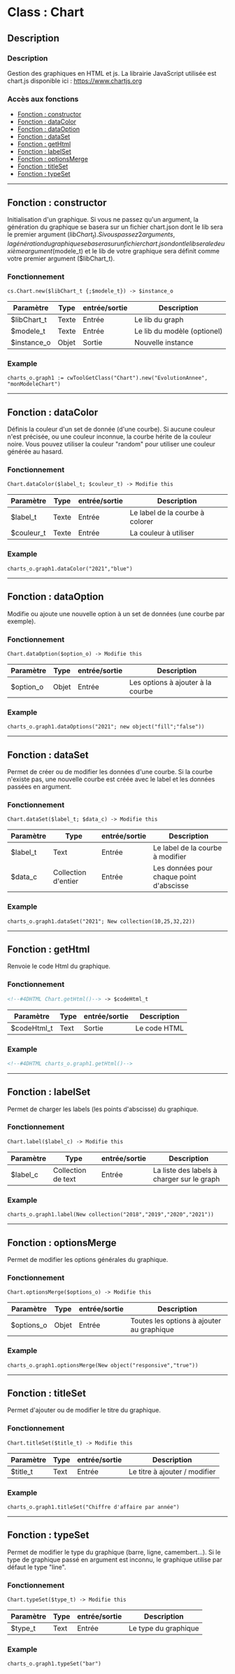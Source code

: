 ﻿<!-- Type your summary here -->
# Class : Chart

## Description

### Description
Gestion des graphiques en HTML et js.
La librairie JavaScript utilisée est chart.js disponible ici : https://www.chartjs.org

### Accès aux fonctions
* [Fonction : constructor](#fonction--constructor)
* [Fonction : dataColor](#fonction--dataColor)
* [Fonction : dataOption](#fonction--dataOption)
* [Fonction : dataSet](#fonction--dataSet)
* [Fonction : getHtml](#fonction--getHTML)
* [Fonction : labelSet](#fonction--label)
* [Fonction : optionsMerge](#fonction--optionsMerge)
* [Fonction : titleSet](#fonction--titleSet)
* [Fonction : typeSet](#fonction--typeSet)



--------------------------------------------------------------------------------

## Fonction : constructor			
Initialisation d'un graphique.
Si vous ne passez qu'un argument, la génération du graphique se basera sur un fichier chart.json dont le lib sera le premier argument ($libChart_t).
Si vous passez 2 arguments, la génération du graphique se basera sur un fichier chart.json dont le lib sera le deuxième argument ($modele_t) et le lib de votre graphique sera définit comme votre premier argument ($libChart_t).

### Fonctionnement
```4d
cs.Chart.new($libChart_t {;$modele_t}) -> $instance_o
```

| Paramètre       | Type       | entrée/sortie | Description |
| --------------- | ---------- | ------------- | ----------- |
| $libChart_t     | Texte      | Entrée        | Le lib du graph |
| $modele_t       | Texte      | Entrée        | Le lib du modèle (optionel) |
| $instance_o     | Objet      | Sortie        | Nouvelle instance |


### Example
```4d
charts_o.graph1 := cwToolGetClass("Chart").new("EvolutionAnnee", "monModeleChart")
```

--------------------------------------------------------------------------------

## Fonction : dataColor
Définis la couleur d'un set de donnée (d'une courbe). 
Si aucune couleur n'est précisée, ou une couleur inconnue, la courbe hérite de la couleur noire.
Vous pouvez utiliser la couleur "random" pour utiliser une couleur générée au hasard.


### Fonctionnement
```4d
Chart.dataColor($label_t; $couleur_t) -> Modifie this
```

| Paramètre     | Type       | entrée/sortie | Description |
| ------------- | ---------- | ------------- | ----------- |
| $label_t        | Texte      | Entrée        | Le label de la courbe à colorer |
| $couleur_t    | Texte      | Entrée        | La couleur à utiliser |


### Example
```4d
charts_o.graph1.dataColor("2021","blue")
```

--------------------------------------------------------------------------------

## Fonction : dataOption
Modifie ou ajoute une nouvelle option à un set de données (une courbe par exemple).

### Fonctionnement
```4d
Chart.dataOption($option_o) -> Modifie this
```

| Paramètre     | Type       | entrée/sortie | Description |
| ------------- | ---------- | ------------- | ----------- |
| $option_o     | Objet      | Entrée        | Les options à ajouter à la courbe|



### Example
```4d
charts_o.graph1.dataOptions("2021"; new object("fill";"false"))
```

--------------------------------------------------------------------------------

## Fonction : dataSet
Permet de créer ou de modifier les données d'une courbe. Si la courbe n'existe pas, une nouvelle courbe est créée avec le label et les données passées en argument.

### Fonctionnement
```4d
Chart.dataSet($label_t; $data_c) -> Modifie this
```

| Paramètre     | Type       | entrée/sortie | Description |
| ------------- | ---------- | ------------- | ----------- |
| $label_t      | Text       | Entrée        | Le label de la courbe à modifier|
| $data_c       | Collection d'entier| Entrée | Les données pour chaque point d'abscisse|



### Example
```4d
charts_o.graph1.dataSet("2021"; New collection(10,25,32,22))
```

--------------------------------------------------------------------------------

## Fonction : getHtml
Renvoie le code Html du graphique.

### Fonctionnement
```html
<!--#4DHTML Chart.getHtml()--> -> $codeHtml_t
```

| Paramètre     | Type       | entrée/sortie | Description |
| ------------- | ---------- | ------------- | ----------- |
| $codeHtml_t      | Text       | Sortie        | Le code HTML |




### Example
```html
<!--#4DHTML charts_o.graph1.getHtml()-->
```

--------------------------------------------------------------------------------

## Fonction : labelSet
Permet de charger les labels (les points d'abscisse) du graphique.

### Fonctionnement
```4d
Chart.label($label_c) -> Modifie this
```

| Paramètre     | Type       | entrée/sortie | Description |
| ------------- | ---------- | ------------- | ----------- |
| $label_c      | Collection de text | Entrée| La liste des labels à charger sur le graph|




### Example
```4d
charts_o.graph1.label(New collection("2018","2019","2020","2021"))
```


--------------------------------------------------------------------------------

## Fonction : optionsMerge
Permet de modifier les options générales du graphique.

### Fonctionnement
```4d
Chart.optionsMerge($options_o) -> Modifie this
```

| Paramètre     | Type       | entrée/sortie | Description |
| ------------- | ---------- | ------------- | ----------- |
| $options_o    | Objet      | Entrée        | Toutes les options à ajouter au graphique|




### Example
```4d
charts_o.graph1.optionsMerge(New object("responsive","true"))
```

--------------------------------------------------------------------------------

## Fonction : titleSet
Permet d'ajouter ou de modifier le titre du graphique.

### Fonctionnement
```4d
Chart.titleSet($title_t) -> Modifie this
```

| Paramètre     | Type       | entrée/sortie | Description |
| ------------- | ---------- | ------------- | ----------- |
| $title_t      | Text       | Entrée        | Le titre à ajouter / modifier|




### Example
```4d
charts_o.graph1.titleSet("Chiffre d'affaire par année")
```


--------------------------------------------------------------------------------

## Fonction : typeSet
Permet de modifier le type du graphique (barre, ligne, camembert...).
Si le type de graphique passé en argument est inconnu, le graphique utilise par défaut le type "line".

### Fonctionnement
```4d
Chart.typeSet($type_t) -> Modifie this
```

| Paramètre     | Type       | entrée/sortie | Description |
| ------------- | ---------- | ------------- | ----------- |
| $type_t       | Text       | Entrée        | Le type du graphique|




### Example
```4d
charts_o.graph1.typeSet("bar")
```